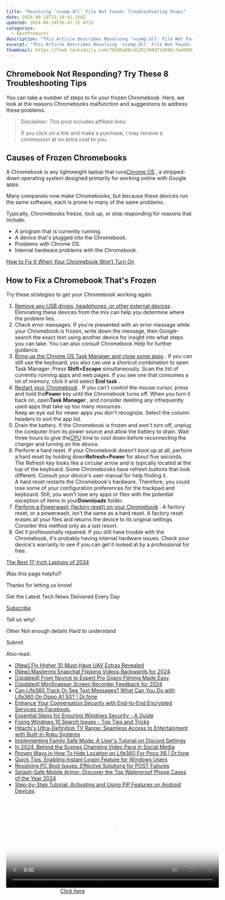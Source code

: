 ```yaml
---
title: "Resolving 'vcomp.dll' File Not Found: Troubleshooting Steps"
date: 2024-09-16T23:10:41.156Z
updated: 2024-09-20T16:47:15.073Z
categories:
  - BestProducts
description: "This Article Describes Resolving 'vcomp.dll' File Not Found: Troubleshooting Steps"
excerpt: "This Article Describes Resolving 'vcomp.dll' File Not Found: Troubleshooting Steps"
thumbnail: https://thmb.techidaily.com/783d5a68cd1201f00d72d69bc7ad0995ab16e6e244585454342ca9de98074a9b.jpg
---
```


## Chromebook Not Responding? Try These 8 Troubleshooting Tips
 You can take a number of steps to fix your frozen Chromebook. Here, we look at the reasons Chromebooks malfunction and suggestions to address these problems.

>  Disclaimer: This post includes affiliate links
>
>  If you click on a link and make a purchase, I may receive a commission at no extra cost to you.
>

## Causes of Frozen Chromebooks

 A Chromebook is any lightweight laptop that runs[Chrome OS](https://www.lifewire.com/google-chrome-os-1616448) , a stripped-down operating system designed primarily for working online with Google apps.

 Many companies now make Chromebooks, but because these devices run the same software, each is prone to many of the same problems.

 Typically, Chromebooks freeze, lock up, or stop responding for reasons that include:

* A program that is currently running.
* A device that's plugged into the Chromebook.
* Problems with Chrome OS.
* Internal hardware problems with the Chromebook.

[How to Fix It When Your Chromebook Won’t Turn On](https://www.lifewire.com/fix-a-chromebook-that-wont-turn-on-4802489)

## How to Fix a Chromebook That's Frozen

 Try these strategies to get your Chromebook working again.

1. [Remove any USB drives, headphones, or other external devices](https://www.lifewire.com/eject-flash-drive-from-chromebook-4782831) . Eliminating these devices from the mix can help you determine where the problem lies.
2. Check error messages. If you're presented with an error message while your Chromebook is frozen, write down the message, then Google-search the exact text using another device for insight into what steps you can take. You can also consult Chromebook Help for further guidance.
3. [Bring up the Chrome OS Task Manager and close some apps](https://www.lifewire.com/google-chrome-task-manager-4103619) . If you can still use the keyboard, you also can use a shortcut combination to open Task Manager: Press **Shift+Escape** simultaneously. Scan the list of currently running apps and web pages. If you see one that consumes a lot of memory, click it and select **End task** .
4. [Restart your Chromebook](https://www.lifewire.com/how-to-restart-a-chromebook-4771931) . If you can't control the mouse cursor, press and hold the**Power** key until the Chromebook turns off. When you turn it back on, open**Task Manager** , and consider deleting any infrequently used apps that take up too many resources.  
 Keep an eye out for newer apps you don't recognize. Select the column headers to sort the app list.
5. Drain the battery. If the Chromebook is frozen and won't turn off, unplug the computer from its power source and allow the battery to drain. Wait three hours to give the[CPU](https://www.lifewire.com/what-is-a-cpu-2618150) time to cool down before reconnecting the charger and turning on the device.
6. Perform a hard reset. If your Chromebook doesn't boot up at all, perform a hard reset by holding down**Refresh+Power** for about five seconds.  
 The Refresh key looks like a circular arrow and is typically located at the top of the keyboard. Some Chromebooks have refresh buttons that look different. Consult your device's user manual for help finding it.  
 A hard reset restarts the Chromebook's hardware. Therefore, you could lose some of your configuration preferences for the trackpad and keyboard. Still, you won't lose any apps or files with the potential exception of items in your**Downloads** folder.
7. [Perform a Powerwash (factory reset) on your Chromebook](https://www.lifewire.com/how-to-powerwash-chromebook-4687496) . A factory reset, or a powerwash, isn't the same as a hard reset. A factory reset erases all your files and returns the device to its original settings.  
Consider this method only as a last resort.
8. Get it professionally repaired. If you still have trouble with the Chromebook, it's probably having internal hardware issues. Check your device's warranty to see if you can get it looked at by a professional for free.

[The Best 17-Inch Laptops of 2024](https://www.lifewire.com/best-17-inch-laptops-832683)

Was this page helpful?

Thanks for letting us know!

 Get the Latest Tech News Delivered Every Day

[Subscribe](https://www.lifewire.com/#)

Tell us why!

 Other  Not enough details  Hard to understand

 Submit

<ins class="adsbygoogle"
     style="display:block"
     data-ad-format="autorelaxed"
     data-ad-client="ca-pub-7571918770474297"
     data-ad-slot="1223367746"></ins>

<ins class="adsbygoogle"
     style="display:block"
     data-ad-client="ca-pub-7571918770474297"
     data-ad-slot="8358498916"
     data-ad-format="auto"
     data-full-width-responsive="true"></ins>

<span class="atpl-alsoreadstyle">Also read:</span>
<div><ul>
<li><a href="https://some-knowledge.techidaily.com/new-fly-higher-10-must-have-uav-extras-revealed/"><u>[New] Fly Higher 10 Must-Have UAV Extras Revealed</u></a></li>
<li><a href="https://snapchat-videos.techidaily.com/new-mastering-snapchat-flipping-videos-backwards-for-2024/"><u>[New] Mastering Snapchat Flipping Videos Backwards for 2024</u></a></li>
<li><a href="https://some-knowledge.techidaily.com/updated-from-novice-to-expert-pro-gopro-filming-made-easy/"><u>[Updated] From Novice to Expert Pro Gopro Filming Made Easy</u></a></li>
<li><a href="https://screen-video-capture.techidaily.com/updated-minisnapper-screen-recorder-feedback-for-2024/"><u>[Updated] MiniSnapper Screen Recorder Feedback for 2024</u></a></li>
<li><a href="https://fake-location.techidaily.com/can-life360-track-or-see-text-messages-what-can-you-do-with-life360-on-oppo-a1-5g-drfone-by-drfone-virtual-android/"><u>Can Life360 Track Or See Text Messages? What Can You Do with Life360 On Oppo A1 5G? | Dr.fone</u></a></li>
<li><a href="https://facebook.techidaily.com/1719152816501-enhance-your-conversation-security-with-end-to-end-encrypted-services-on-facebook/"><u>Enhance Your Conversation Security with End-to-End Encrypted Services on Facebook.</u></a></li>
<li><a href="https://win-forum.techidaily.com/essential-steps-for-ensuring-windows-security-a-guide/"><u>Essential Steps for Ensuring Windows Security - A Guide</u></a></li>
<li><a href="https://tech-renaissance.techidaily.com/fixing-windows-10-search-issues-top-tips-and-tricks/"><u>Fixing Windows 10 Search Issues - Top Tips and Tricks</u></a></li>
<li><a href="https://tech-renaissance.techidaily.com/hitachis-ultra-definition-tv-range-seamless-access-to-entertainment-with-built-in-roku-systems/"><u>Hitachi's Ultra-Definition TV Range: Seamless Access to Entertainment with Built-In Roku Systems</u></a></li>
<li><a href="https://tech-renaissance.techidaily.com/implementing-family-safe-mode-a-users-tutorial-on-discord-settings/"><u>Implementing Family Safe Mode: A User's Tutorial on Discord Settings</u></a></li>
<li><a href="https://extra-tips.techidaily.com/in-2024-behind-the-scenes-changing-video-pace-in-social-media/"><u>In 2024, Behind the Scenes Changing Video Pace in Social Media</u></a></li>
<li><a href="https://location-social.techidaily.com/proven-ways-in-how-to-hide-location-on-life360-for-poco-x6-drfone-by-drfone-virtual-android/"><u>Proven Ways in How To Hide Location on Life360 For Poco X6 | Dr.fone</u></a></li>
<li><a href="https://tech-renaissance.techidaily.com/quick-tips-enabling-instant-logon-feature-for-windows-users/"><u>Quick Tips: Enabling Instant Logon Feature for Windows Users</u></a></li>
<li><a href="https://tech-renaissance.techidaily.com/resolving-pc-boot-issues-effective-solutions-for-post-failures/"><u>Resolving PC Boot Issues: Effective Solutions for POST Failures</u></a></li>
<li><a href="https://tech-renaissance.techidaily.com/splash-safe-mobile-armor-discover-the-top-waterproof-phone-cases-of-the-year-2024/"><u>Splash-Safe Mobile Armor: Discover the Top Waterproof Phone Cases of the Year 2024</u></a></li>
<li><a href="https://tech-renaissance.techidaily.com/step-by-step-tutorial-activating-and-using-pip-features-on-android-devices/"><u>Step-by-Step Tutorial: Activating and Using PiP Features on Android Devices</u></a></li>
</ul></div>

<!-- affiliate ads begin -->
<span id="1982485">
					<video width="576" height="240" style="cursor:pointer"
           poster="//a.impactradius-go.com/display-clicktoplayimage/1982485.png"
           onclick="if(!this.playClicked){this.play();this.setAttribute('controls',true);this.playClicked=true;}">
	   <source src="//a.impactradius-go.com/display-ad/22993-1982485">
	   <img src="//a.impactradius-go.com/display-clicktoplayimage/1982485.png" style="border: none; height: 100%; width: 100%; object-fit: contain">
	</video>
	<div style="width:360px;text-align:center"><a href="javascript:window.open(decodeURIComponent('https%3A%2F%2Fhomestyler.sjv.io%2Fc%2F5597632%2F1982485%2F22993'), '_blank');void(0);">Click here</a></div>
</span>
<img height="0" width="0" src="https://imp.pxf.io/i/5597632/1982485/22993" style="position:absolute;visibility:hidden;" border="0" />
<!-- affiliate ads end -->

